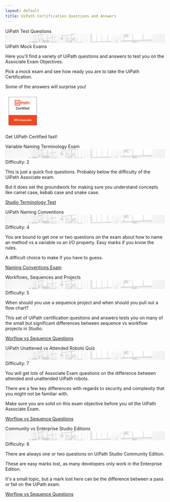 ```yaml
---
layout: default
title: UiPath Certification Questions and Answers
---
```

<div class="row">
   
   
<div class=" col-12 col-xs-12 col-sm-12 col-md-6 col-lg-6 col-xl-4 mb-2  d-flex align-items-stretch">
   <div class="card" >
      <div class="card-header">UiPath Test Questions<a  ></a></div>
      <img src="/assets/background-small4.jpg" class="card-img-top" alt="uipath certification">
      <div class="card-body d-flex flex-column">
         <div class="alert alert-secondary text-center" role="alert">UiPath Mock Exams</div>
         <p class="card-text">Here you'll find a variety of UiPath questions and answers to test you on the Associate Exam Objectives. </p>
         <p class="card-text">Pick a mock exam and see how ready you are to take the UiPath Certification.</p>
         <p class="card-text">Some of the answers will surprise you!</p>
         <img src="/assets/uipath-certified-associate-badge-sm.jpg" class="img-fluid img-thumbnail mx-auto d-block" alt="uipath certified associate badge">
         <p class="card-text text-center mt-2">Get UiPath Certified fast!</p>
      </div>
   </div>
</div>
   
   
   
<div class=" col-12 col-xs-12 col-sm-12 col-md-6 col-lg-6 col-xl-4 mb-2  d-flex align-items-stretch">
   <div class="card" >
      <div class="card-header">Variable Naming Terminology Exam<a  ></a></div>
      <img src="/assets/background-small4.jpg" class="card-img-top" alt="uipath certification">
      <div class="card-body d-flex flex-column">
         <div class="alert alert-info text-center" role="alert">Difficulty: 2</div>
         <p class="card-text">This is just a quick five questions. Probably below the difficulty of the UiPath Associate exam. 
         </p>
         <p class="card-text">But it does set the groundwork for making sure you understand concepts like camel case, kebab case and snake case.</p>
         <p class="text-center mt-auto"><a href="http://uipath.rpacertified.com/2020/10/12/variable-naming-conventions-test.html" class="text-center  btn btn-outline-primary btn-sm">Studio Terminology Test</a></p>
      </div>
   </div>
</div>



<div class=" col-12 col-xs-12 col-sm-12 col-md-6 col-lg-6 col-xl-4 mb-2  d-flex align-items-stretch">
   <div class="card" >
      <div class="card-header">UiPath Naming Conventions<a  ></a></div>
      <img src="/assets/background-small4.jpg" class="card-img-top" alt="uipath certification">
      <div class="card-body d-flex flex-column">
         <div class="alert alert-primary text-center" role="alert">Difficulty: 4</div>
         <p class="card-text">You are bound to get one or two questions on the exam about how to name an method vs a variable vs an I/O property. Easy marks if you know the rules. </p>
         <p class="card-text">A difficult choice to make if you have to guess.</p>
         <p class="text-center mt-auto"><a href="http://uipath.rpacertified.com/2020/10/12/kebab-camel-pascal-case-quiz.html" class="text-center  btn btn-outline-primary btn-sm">Naming Conventions Exam</a></p>
      </div>
   </div>
</div>



<div class=" col-12 col-xs-12 col-sm-12 col-md-6 col-lg-6 col-xl-4 mb-2  d-flex align-items-stretch">
   <div class="card" >
      <div class="card-header">Workflows, Sequences and Projects<a  ></a></div>
      <img src="/assets/background-small4.jpg" class="card-img-top" alt="uipath certification">
      <div class="card-body d-flex flex-column">
         <div class="alert alert-success text-center" role="alert">Difficulty: 5</div>
            <p class="card-text">When should you use a sequence project and when should you pull out a flow chart? </p>
            <p class="card-text">This set of UiPath certification questions and answers tests you on many of the small but significant differences between sequence vs workflow projects in Studio.</p>
            <p class="text-center mt-auto"><a href="http://uipath.rpacertified.com/2020/10/12/workflow-sequences-flowcharts-quiz.html" class="text-center  btn btn-outline-primary btn-sm">Worflow vs Sequence Questions</a></p>
         </div>
      </div>
   </div>

   
   
   
   
   
   <div class=" col-12 col-xs-12 col-sm-12 col-md-6 col-lg-6 col-xl-4 mb-2  d-flex align-items-stretch">
      <div class="card" >
         <div class="card-header">UiPath Unattened vs Attended Robots Quiz<a  ></a></div>
         <img src="/assets/background-small4.jpg" class="card-img-top" alt="uipath certification">
         <div class="card-body d-flex flex-column">
            <div class="alert alert-danger text-center" role="alert">Difficulty: 7</div>
            <p class="card-text">You will get lots of Associate Exam questions on the difference between attended and unattended UiPath robots.</p>
            <p class="card-text">There are a few key differences with regards to security and complexity that you might not be familiar with.</p>
            <p class="card-text">Make sure you are solid on this exam objective before you sit the UiPath Associate Exam.</p>
            <p class="text-center mt-auto"><a href="/2020/01/01/attended-vs-unattened-quiz.html" class="text-center  btn btn-outline-primary btn-sm">Worflow vs Sequence Questions</a></p>
         </div>
      </div>
   </div>
   
   
   
   <div class=" col-12 col-xs-12 col-sm-12 col-md-6 col-lg-6 col-xl-4 mb-2  d-flex align-items-stretch">
      <div class="card" >
         <div class="card-header">Community vs Enterprise Studio Editions<a  ></a></div>
         <img src="/assets/background-small4.jpg" class="card-img-top" alt="uipath certification">
         <div class="card-body d-flex flex-column">
            <div class="alert alert-warning text-center" role="alert">Difficulty: 6</div>
            <p class="card-text">There are always one or two questions on UiPath Studio Community Edition.</p>
            <p class="card-text">These are easy marks lost, as many developers only work in the Enterprise Edition.</p>
            <p class="card-text">It's a small topic, but a mark lost here can be the difference between a pass or fail on the UiPath exam.</p>
            <p class="text-center mt-auto"><a href="/2020/01/01/community-vs-enterprise-studio.html" class="text-center  btn btn-outline-primary btn-sm">Worflow vs Sequence Questions</a></p>
         </div>
      </div>
   </div>
   
   
   
</div>
